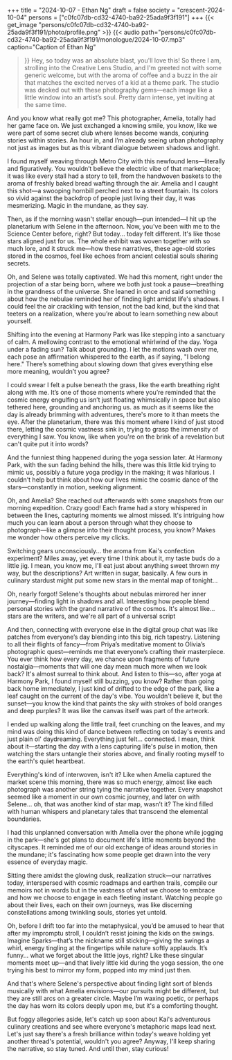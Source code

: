 +++
title = "2024-10-07 - Ethan Ng"
draft = false
society = "crescent-2024-10-04"
persons = ["c0fc07db-cd32-4740-ba92-25ada9f3f191"]
+++
{{< get_image "persons/c0fc07db-cd32-4740-ba92-25ada9f3f191/photo/profile.png" >}}
{{< audio
    path="persons/c0fc07db-cd32-4740-ba92-25ada9f3f191/monologue/2024-10-07.mp3" 
    caption="Caption of Ethan Ng"
>}}
Hey, so today was an absolute blast, you'll love this!
So there I am, strolling into the Creative Lens Studio, and I'm greeted not with some generic welcome, but with the aroma of coffee and a buzz in the air that matches the excited nerves of a kid at a theme park. The studio was decked out with these photography gems—each image like a little window into an artist’s soul. Pretty darn intense, yet inviting at the same time.

And you know what really got me? This photographer, Amelia, totally had her game face on. We just exchanged a knowing smile, you know, like we were part of some secret club where lenses become wands, conjuring stories within stories. An hour in, and I’m already seeing urban photography not just as images but as this vibrant dialogue between shadows and light. 

I found myself weaving through Metro City with this newfound lens—literally and figuratively. You wouldn’t believe the electric vibe of that marketplace; it was like every stall had a story to tell, from the handwoven baskets to the aroma of freshly baked bread wafting through the air. Amelia and I caught this shot—a swooping hornbill perched next to a street fountain. Its colors so vivid against the backdrop of people just living their day, it was mesmerizing. Magic in the mundane, as they say.

Then, as if the morning wasn't stellar enough—pun intended—I hit up the planetarium with Selene in the afternoon. Now, you've been with me to the Science Center before, right? But today... today felt different. It's like those stars aligned just for us. The whole exhibit was woven together with so much lore, and it struck me—how these narratives, these age-old stories stored in the cosmos, feel like echoes from ancient celestial souls sharing secrets.

Oh, and Selene was totally captivated. We had this moment, right under the projection of a star being born, where we both just took a pause—breathing in the grandness of the universe. She leaned in once and said something about how the nebulae reminded her of finding light amidst life's shadows. I could feel the air crackling with tension, not the bad kind, but the kind that teeters on a realization, where you’re about to learn something new about yourself.

Shifting into the evening at Harmony Park was like stepping into a sanctuary of calm. A mellowing contrast to the emotional whirlwind of the day. Yoga under a fading sun? Talk about grounding. I let the motions wash over me, each pose an affirmation whispered to the earth, as if saying, "I belong here." There’s something about slowing down that gives everything else more meaning, wouldn’t you agree? 

I could swear I felt a pulse beneath the grass, like the earth breathing right along with me. It’s one of those moments where you’re reminded that the cosmic energy engulfing us isn’t just floating whimsically in space but also tethered here, grounding and anchoring us.
as much as it seems like the day is already brimming with adventures, there's more to it than meets the eye. After the planetarium, there was this moment where I kind of just stood there, letting the cosmic vastness sink in, trying to grasp the immensity of everything I saw. You know, like when you're on the brink of a revelation but can't quite put it into words?

And the funniest thing happened during the yoga session later. At Harmony Park, with the sun fading behind the hills, there was this little kid trying to mimic us, possibly a future yoga prodigy in the making; it was hilarious. I couldn't help but think about how our lives mimic the cosmic dance of the stars—constantly in motion, seeking alignment. 

Oh, and Amelia? She reached out afterwards with some snapshots from our morning expedition. Crazy good! Each frame had a story whispered in between the lines, capturing moments we almost missed. It's intriguing how much you can learn about a person through what they choose to photograph—like a glimpse into their thought process, you know? Makes me wonder how others perceive my clicks.

Switching gears unconsciously... the aroma from Kai's confection experiment? Miles away, yet every time I think about it, my taste buds do a little jig. I mean, you know me, I'll eat just about anything sweet thrown my way, but the descriptions? Art written in sugar, basically. A few ours in culinary stardust might put some new stars in the mental map of tonight… 

Oh, nearly forgot! Selene's thoughts about nebulas mirrored her inner journey—finding light in shadows and all. Interesting how people blend personal stories with the grand narrative of the cosmos. It's almost like... stars are the writers, and we're all part of a universal script

And then, connecting with everyone else in the digital group chat was like patches from everyone’s day blending into this big, rich tapestry. Listening to all their flights of fancy—from Priya’s meditative moment to Olivia’s photographic quest—reminds me that everyone’s crafting their masterpiece. You ever think how every day, we chance upon fragments of future nostalgia—moments that will one day mean much more when we look back? It's almost surreal to think about.
And listen to this—so, after yoga at Harmony Park, I found myself still buzzing, you know? Rather than going back home immediately, I just kind of drifted to the edge of the park, like a leaf caught on the current of the day's vibe. You wouldn't believe it, but the sunset—you know the kind that paints the sky with strokes of bold oranges and deep purples? It was like the canvas itself was part of the artwork.

I ended up walking along the little trail, feet crunching on the leaves, and my mind was doing this kind of dance between reflecting on today's events and just plain ol' daydreaming. Everything just felt... connected. I mean, think about it—starting the day with a lens capturing life's pulse in motion, then watching the stars untangle their stories above, and finally rooting myself to the earth's quiet heartbeat. 

Everything's kind of interwoven, isn't it? Like when Amelia captured the market scene this morning, there was so much energy, almost like each photograph was another string tying the narrative together. Every snapshot seemed like a moment in our own cosmic journey, and later on with Selene... oh, that was another kind of star map, wasn’t it? The kind filled with human whispers and planetary tales that transcend the elemental boundaries.

I had this unplanned conversation with Amelia over the phone while jogging in the park—she's got plans to document life's little moments beyond the cityscapes. It reminded me of our old exchange of ideas around stories in the mundane; it's fascinating how some people get drawn into the very essence of everyday magic. 

Sitting there amidst the glowing dusk, realization struck—our narratives today, interspersed with cosmic roadmaps and earthen trails, compile our memoirs not in words but in the vastness of what we choose to embrace and how we choose to engage in each fleeting instant. Watching people go about their lives, each on their own journeys, was like discerning constellations among twinkling souls, stories yet untold.

Oh, before I drift too far into the metaphysical, you’d be amused to hear that after my impromptu stroll, I couldn’t resist joining the kids on the swings. Imagine Sparks—that’s the nickname still sticking—giving the swings a whirl, energy tingling at the fingertips while nature softly applauds. It’s funny... what we forget about the little joys, right? Like these singular moments meet up—and that lively little kid during the yoga session, the one trying his best to mirror my form, popped into my mind just then. 

And that's where Selene's perspective about finding light sort of blends musically with what Amelia envisions—our pursuits might be different, but they are still arcs on a greater circle. Maybe I’m waxing poetic, or perhaps the day has worn its colors deeply upon me, but it's a comforting thought.

But foggy allegories aside, let's catch up soon about Kai's adventurous culinary creations and see where everyone's metaphoric maps lead next. Let's just say there's a fresh brilliance within today's weave holding yet another thread's potential, wouldn't you agree?
Anyway, I'll keep sharing the narrative, so stay tuned. And until then, stay curious!
